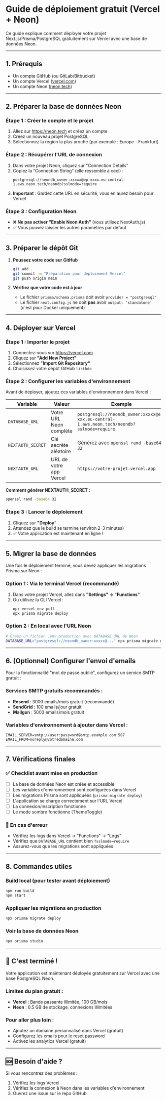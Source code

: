 # Guide de déploiement gratuit (Vercel + Neon)

Ce guide explique comment déployer votre projet Next.js/Prisma/PostgreSQL gratuitement sur Vercel avec une base de données Neon.

---

## 1. Prérequis
- Un compte GitHub (ou GitLab/Bitbucket)
- Un compte Vercel ([vercel.com](https://vercel.com))
- Un compte Neon ([neon.tech](https://neon.tech))

---

## 2. Préparer la base de données Neon

### Étape 1 : Créer le compte et le projet
1. Allez sur https://neon.tech et créez un compte
2. Créez un nouveau projet PostgreSQL
3. Sélectionnez la région la plus proche (par exemple : Europe - Frankfurt)

### Étape 2 : Récupérer l'URL de connexion
1. Dans votre projet Neon, cliquez sur "Connection Details"
2. Copiez la "Connection String" (elle ressemble à ceci) :
   ```
   postgresql://neondb_owner:xxxxx@ep-xxxx.eu-central-1.aws.neon.tech/neondb?sslmode=require
   ```
3. **Important** : Gardez cette URL en sécurité, vous en aurez besoin pour Vercel

### Étape 3 : Configuration Neon
- ❌ **Ne pas activer "Enable Neon Auth"** (vous utilisez NextAuth.js)
- ✅ Vous pouvez laisser les autres paramètres par défaut

---

## 3. Préparer le dépôt Git

1. **Poussez votre code sur GitHub**
   ```bash
   git add .
   git commit -m "Préparation pour déploiement Vercel"
   git push origin main
   ```

2. **Vérifiez que votre code est à jour**
   - Le fichier `prisma/schema.prisma` doit avoir `provider = "postgresql"`
   - Le fichier `next.config.js` ne doit **pas** avoir `output: 'standalone'` (c'est pour Docker uniquement)

---

## 4. Déployer sur Vercel

### Étape 1 : Importer le projet
1. Connectez-vous sur https://vercel.com
2. Cliquez sur **"Add New Project"**
3. Sélectionnez **"Import Git Repository"**
4. Choisissez votre dépôt GitHub `listkdo`

### Étape 2 : Configurer les variables d'environnement
Avant de déployer, ajoutez ces variables d'environnement dans Vercel :

| Variable | Valeur | Exemple |
|----------|--------|---------|
| `DATABASE_URL` | Votre URL Neon complète | `postgresql://neondb_owner:xxxxx@ep-xxx.eu-central-1.aws.neon.tech/neondb?sslmode=require` |
| `NEXTAUTH_SECRET` | Clé secrète aléatoire | Générez avec `openssl rand -base64 32` |
| `NEXTAUTH_URL` | URL de votre app Vercel | `https://votre-projet.vercel.app` |

**Comment générer NEXTAUTH_SECRET :**
```bash
openssl rand -base64 32
```

### Étape 3 : Lancer le déploiement
1. Cliquez sur **"Deploy"**
2. Attendez que le build se termine (environ 2-3 minutes)
3. ✅ Votre application est maintenant en ligne !

---

## 5. Migrer la base de données

Une fois le déploiement terminé, vous devez appliquer les migrations Prisma sur Neon :

### Option 1 : Via le terminal Vercel (recommandé)
1. Dans votre projet Vercel, allez dans **"Settings" → "Functions"**
2. Ou utilisez la CLI Vercel :
   ```bash
   npx vercel env pull
   npx prisma migrate deploy
   ```

### Option 2 : En local avec l'URL Neon
```bash
# Créez un fichier .env.production avec DATABASE_URL de Neon
DATABASE_URL="postgresql://neondb_owner:xxxxx@..." npx prisma migrate deploy
```

---

## 6. (Optionnel) Configurer l'envoi d'emails

Pour la fonctionnalité "mot de passe oublié", configurez un service SMTP gratuit :

### Services SMTP gratuits recommandés :
- **Resend** : 3000 emails/mois gratuit (recommandé)
- **SendGrid** : 100 emails/jour gratuit
- **Mailgun** : 5000 emails/mois gratuit

### Variables d'environnement à ajouter dans Vercel :
```env
EMAIL_SERVER=smtp://user:password@smtp.example.com:587
EMAIL_FROM=noreply@votredomaine.com
```

---

## 7. Vérifications finales

### ✅ Checklist avant mise en production
- [ ] La base de données Neon est créée et accessible
- [ ] Les variables d'environnement sont configurées dans Vercel
- [ ] Les migrations Prisma sont appliquées (`prisma migrate deploy`)
- [ ] L'application se charge correctement sur l'URL Vercel
- [ ] La connexion/inscription fonctionne
- [ ] Le mode sombre fonctionne (ThemeToggle)

### 🔧 En cas d'erreur
- Vérifiez les logs dans Vercel → "Functions" → "Logs"
- Vérifiez que `DATABASE_URL` contient bien `?sslmode=require`
- Assurez-vous que les migrations sont appliquées

---

## 8. Commandes utiles

### Build local (pour tester avant déploiement)
```bash
npm run build
npm start
```

### Appliquer les migrations en production
```bash
npx prisma migrate deploy
```

### Voir la base de données Neon
```bash
npx prisma studio
```

---

## 🎉 C'est terminé !

Votre application est maintenant déployée gratuitement sur Vercel avec une base PostgreSQL Neon.

### Limites du plan gratuit :
- **Vercel** : Bande passante illimitée, 100 GB/mois
- **Neon** : 0.5 GB de stockage, connexions illimitées

### Pour aller plus loin :
- Ajoutez un domaine personnalisé dans Vercel (gratuit)
- Configurez les emails pour le reset password
- Activez les analytics Vercel (gratuit)

---

## 🆘 Besoin d'aide ?

Si vous rencontrez des problèmes :
1. Vérifiez les logs Vercel
2. Vérifiez la connexion à Neon dans les variables d'environnement
3. Ouvrez une issue sur le repo GitHub
